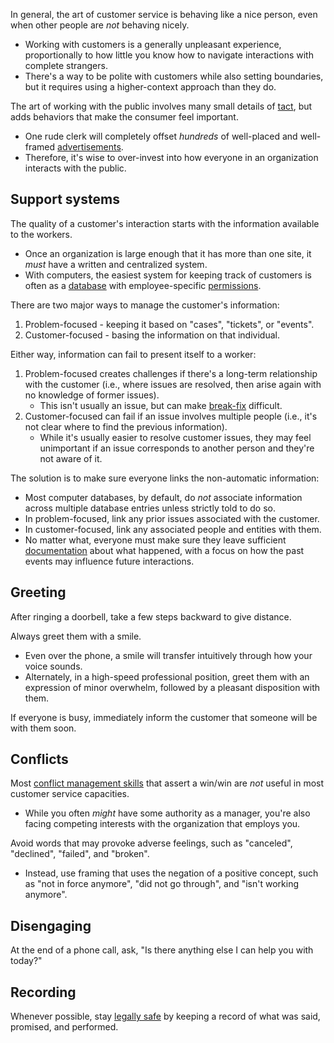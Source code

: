 
In general, the art of customer service is behaving like a nice person, even when other people are *not* behaving nicely.

- Working with customers is a generally unpleasant experience, proportionally to how little you know how to navigate interactions with complete strangers.
- There's a way to be polite with customers while also setting boundaries, but it requires using a higher-context approach than they do.

The art of working with the public involves many small details of [tact](people-3_boundaries.md), but adds behaviors that make the consumer feel important.

- One rude clerk will completely offset *hundreds* of well-placed and well-framed [advertisements](marketing.md).
- Therefore, it's wise to over-invest into how everyone in an organization interacts with the public.

## Support systems

The quality of a customer's interaction starts with the information available to the workers.

- Once an organization is large enough that it has more than one site, it *must* have a written and centralized system.
- With computers, the easiest system for keeping track of customers is often as a [database](database.md) with employee-specific [permissions](computers-cysec-authentication.md).

There are two major ways to manage the customer's information:

1. Problem-focused - keeping it based on "cases", "tickets", or "events".
2. Customer-focused - basing the information on that individual.

Either way, information can fail to present itself to a worker:

1. Problem-focused creates challenges if there's a long-term relationship with the customer (i.e., where issues are resolved, then arise again with no knowledge of former issues).
   - This isn't usually an issue, but can make [break-fix](fix.md) difficult.
2. Customer-focused can fail if an issue involves multiple people (i.e., it's not clear where to find the previous information).
   - While it's usually easier to resolve customer issues, they may feel unimportant if an issue corresponds to another person and they're not aware of it.

The solution is to make sure everyone links the non-automatic information:

- Most computer databases, by default, do *not* associate information across multiple database entries unless strictly told to do so.
- In problem-focused, link any prior issues associated with the customer.
- In customer-focused, link any associated people and entities with them.
- No matter what, everyone must make sure they leave sufficient [documentation](language-writing-documentation.md) about what happened, with a focus on how the past events may influence future interactions.

## Greeting

After ringing a doorbell, take a few steps backward to give distance.

Always greet them with a smile.

- Even over the phone, a smile will transfer intuitively through how your voice sounds.
- Alternately, in a high-speed professional position, greet them with an expression of minor overwhelm, followed by a pleasant disposition with them.

If everyone is busy, immediately inform the customer that someone will be with them soon.

## Conflicts

Most [conflict management skills](people-5_conflicts.md) that assert a win/win are *not* useful in most customer service capacities.

- While you often *might* have some authority as a manager, you're also facing competing interests with the organization that employs you.

Avoid words that may provoke adverse feelings, such as "canceled", "declined", "failed", and "broken".

- Instead, use framing that uses the negation of a positive concept, such as "not in force anymore", "did not go through", and "isn't working anymore".

## Disengaging

At the end of a phone call, ask, "Is there anything else I can help you with today?"

## Recording

Whenever possible, stay [legally safe](legal-safety.md) by keeping a record of what was said, promised, and performed.
